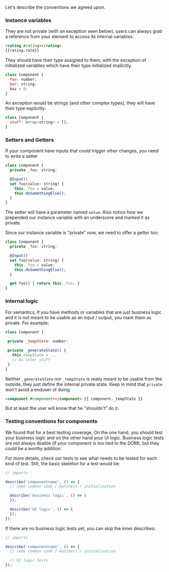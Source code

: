 Let's describe the conventions we agreed upon.

### Instance variables

They are not private (with an exception seen below), users can always grab a reference from your element to access its internal variables:

```html
<rating #rating></rating>
{{rating.rate}}
```

They should have their type assigned to them, with the exception of initialized variables which have their type initialized implicitly.

```javascript
class Component {
  foo: number;
  bar: string;
  baz = 0;
}
```

An exception would be strings (and other complex types), they will have their type explicitly:

```javascript
class Component {
  stuff: Array<string> = [];
}
```

### Setters and Getters

If your component have inputs that could trigger other changes, you need to write a setter

```javascript
class Component {
  private _foo: string;

  @Input()
  set foo(value: string) {
    this._foo = value;
    this.doSomethingElse();
  }
}
```

The setter will have a parameter named `value`. Also notice how we prepended our instance variable with an underscore and marked it as private.

Since our instance variable is "private" now, we need to offer a getter too:

```javascript
class Component {
  private _foo: string;

  @Input()
  set foo(value: string) {
    this._foo = value;
    this.doSomethingElse();
  }

  get foo() { return this._foo; }
}
```

### Internal logic

For semantics, if you have methods or variables that are just business logic and it is not meant to be usable as an input / output, you mark them as private. For example:

```javascript
class Component {
 ...
 private _tempState: number;

 private _generateState() {
   this.tempState = ...
   // Do other stuff
 }
}
```

Neither `_generateState` nor `_tempState` is really meant to be usable from the outside, they just define the internal private state. Keep in mind that `private` won't avoid a enduser of doing:

```html
<component #component></component> {{ component._tempState }}
```

But at least the user will know that he "shouldn't" do it.

### Testing conventions for components

We found that for a best testing coverage, On the one hand, you should test your business logic and on the other hand your UI logic. Business logic tests are not always doable (if your component is too tied to the DOM), but they could be a worthy addition.

For more details, check our tests to see what needs to be tested for each kind of test. Still, the basic skeleton for a test would be:

```javascript
// imports

describe('componentname', () => {
  // some common code / matchers / initialization

  describe('business logic', () => {
  });

  describe('UI logic', () => {
  });
});
```

If there are no business logic tests yet, you can skip the inner describes:

```javascript
// imports

describe('componentname', () => {
  // some common code / matchers / initialization

  // UI logic tests
});
```